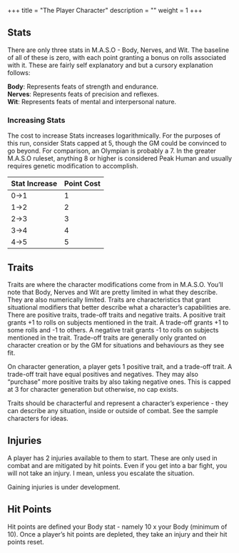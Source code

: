 +++
title = "The Player Character"
description = ""
weight = 1
+++

## Stats

There are only three stats in M.A.S.O - Body, Nerves, and Wit. The baseline of all of these is zero, with each point granting a bonus on rolls associated with it. These are fairly self explanatory and but a cursory explanation follows:

**Body**: Represents feats of strength and endurance.  
**Nerves**: Represents feats of precision and reflexes.  
**Wit**: Represents feats of mental and interpersonal nature.   

### Increasing Stats

The cost to increase Stats increases logarithmically. For the purposes of this run, consider Stats capped at 5, though the GM could be convinced to go beyond. For comparison, an Olympian is probably a 7. In the greater M.A.S.O ruleset, anything 8 or higher is considered Peak Human and usually requires genetic modification to accomplish. 

| Stat Increase | Point Cost |
|---------------|------------|
| 0->1          | 1          |
| 1->2          | 2          |
| 2->3          | 3          |
| 3->4          | 4          |
| 4->5          | 5          |

## Traits

Traits are where the character modifications come from in M.A.S.O. You’ll note that Body, Nerves and Wit are pretty limited in what they describe. They are also numerically limited. Traits are characteristics that grant situational modifiers that better describe what a character’s capabilities are. There are positive traits, trade-off traits and negative traits. A positive trait grants +1 to rolls on subjects mentioned in the trait. A trade-off grants +1 to some rolls and -1 to others. A negative trait grants -1 to rolls on subjects mentioned in the trait. Trade-off traits are generally only granted on character creation or by the GM for situations and behaviours as they see fit.  

On character generation, a player gets 1 positive trait, and a trade-off trait. A trade-off trait have equal positives and negatives. They may also “purchase” more positive traits by also taking negative ones. This is capped at 3 for character generation but otherwise, no cap exists. 

Traits should be characterful and represent a character’s experience - they can describe any situation, inside or outside of combat. See the sample characters for ideas. 

## Injuries

A player has 2 injuries available to them to start. These are only used in combat and are mitigated by hit points. Even if you get into a bar fight, you will not take an injury. I mean, unless you escalate the situation. 

Gaining injuries is under development.

## Hit Points
Hit points are defined your Body stat - namely 10 x your Body (minimum of 10). Once a player’s hit points are depleted, they take an injury and their hit points reset.
